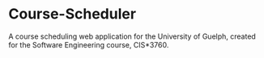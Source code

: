 # Course-Scheduler
A course scheduling web application for the University of Guelph, created for the Software Engineering course, CIS*3760.
